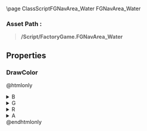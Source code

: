 \page ClassScriptFGNavArea_Water FGNavArea_Water
### Asset Path :
<b><blockquote>/Script/FactoryGame.FGNavArea_Water</blockquote></b>
## Properties

### DrawColor
@htmlonly
<details>
 <summary>B</summary>
<blockquote>255</blockquote>
</details>
<details>
 <summary>G</summary>
<blockquote>30</blockquote>
</details>
<details>
 <summary>R</summary>
<blockquote>30</blockquote>
</details>
<details>
 <summary>A</summary>
<blockquote>255</blockquote>
</details>
@endhtmlonly

